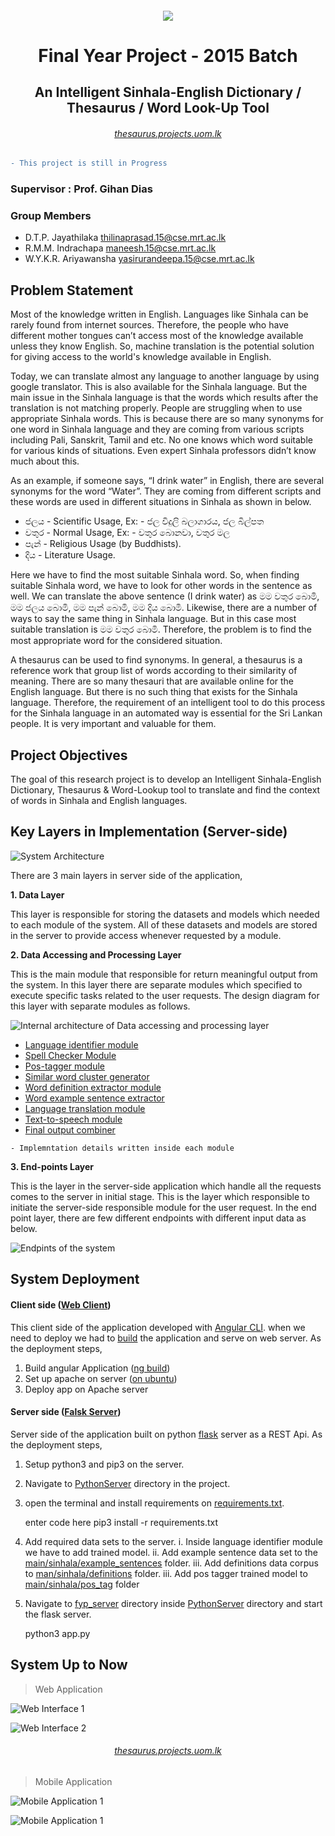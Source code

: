 
<h6 align="center"><img align="center" src="https://github.com/maneeshaindrachapa/FYP/blob/master/AngularClient/src/assets/img/main_logo.png?raw=true"><h6>
<h1 align="center">Final Year Project - 2015 Batch</h1>
<h2 align="center">An Intelligent Sinhala-English Dictionary / Thesaurus / Word Look-Up Tool</h2>

<h6 align="center"><a href="http://thesaurus.projects.uom.lk">thesaurus.projects.uom.lk</a></h6>

```diff
- This project is still in Progress
```

### Supervisor : Prof. Gihan Dias

### Group Members
  - D.T.P. Jayathilaka [thilinaprasad.15@cse.mrt.ac.lk](thilinaprasad.15@cse.mrt.ac.lk)
  - R.M.M. Indrachapa [maneesh.15@cse.mrt.ac.lk](maneesh.15@cse.mrt.ac.lk)
  - W.Y.K.R. Ariyawansha [yasirurandeepa.15@cse.mrt.ac.lk](yasirurandeepa.15@cse.mrt.ac.lk)

> 

## Problem Statement

Most of the knowledge written in English. Languages like Sinhala can be rarely found from internet sources. Therefore, the people who have different mother tongues can’t access most of the knowledge available unless they know English. So, machine translation is the potential solution for giving access to the world's knowledge available in English.

Today, we can translate almost any language to another language by using google translator. This is also available for the Sinhala language. But the main issue in the Sinhala language is that the words which results after the translation is not matching properly. People are struggling when to use appropriate Sinhala words. This is because there are so many synonyms for one word in Sinhala language and they are coming from various scripts including Pali, Sanskrit, Tamil and etc. No one knows which word suitable for various kinds of situations. Even expert Sinhala professors didn’t know much about this.

As an example, if someone says, “I drink water” in English, there are several synonyms for the word “Water”. They are coming from different scripts and these words are used in different situations in Sinhala as shown in below.

- ජලය - Scientific Usage, Ex: - ජල විදුලි බලාගාරය, ජල බිල්පත
- වතුර - Normal Usage, Ex: - වතුර බොනවා, වතුර මල
- පැන් - Religious Usage (by Buddhists).
- දිය - Literature Usage.

Here we have to find the most suitable Sinhala word. So, when finding suitable Sinhala word, we have to look for other words in the sentence as well. We can translate the above sentence (I drink water) as මම වතුර බොමි, මම ජලය බොමි, මම පැන් බොමි, මම දිය බොමි. Likewise, there are a number of ways to say the same thing in Sinhala language. But in this case most suitable translation is මම වතුර බොමි. Therefore, the problem is to find the most appropriate word for the considered situation.

A thesaurus can be used to find synonyms. In general, a thesaurus is a reference work that group list of words according to their similarity of meaning. There are so many thesauri that are available online for the English language. But there is no such thing that exists for the Sinhala language. Therefore, the requirement of an intelligent tool to do this process for the Sinhala language in an automated way is essential for the Sri Lankan people. It is very important and valuable for them.

## Project Objectives

The goal of this research project is to develop an Intelligent Sinhala-English Dictionary, Thesaurus & Word-Lookup tool to translate and find the context of words in Sinhala and English languages. 
 
## Key Layers in Implementation (Server-side) 

![System Architecture](https://github.com/maneeshaindrachapa/FYP/blob/master/WorkInProgress/Docs/images/FYP_Archi.png?raw=true)

There are 3 main layers in server side of the application,

**1. Data Layer**

This layer is responsible for storing the datasets and models which needed to each module of the system. All of these datasets and models are stored in the server to provide access whenever requested by a module.

**2. Data Accessing and Processing Layer**

This is the main module that responsible for return meaningful output from the system. In this layer there are separate modules which specified to execute specific tasks related to the user requests. The design diagram for this layer with separate modules as follows.

![Internal architecture of Data accessing and processing layer](https://github.com/maneeshaindrachapa/FYP/blob/master/WorkInProgress/Docs/images/System%20Diagram.png?raw=true)

 - [Language identifier module](https://github.com/maneeshaindrachapa/FYP/tree/master/PythonServer/fyp_server/modules/lang_identifier)
 - [Spell Checker Module](https://github.com/maneeshaindrachapa/FYP/tree/master/PythonServer/fyp_server/modules/spell_checker)
 - [Pos-tagger module](https://github.com/maneeshaindrachapa/FYP/tree/master/PythonServer/fyp_server/modules/main/sinhala/pos_tag)
 - [Similar word cluster generator](https://github.com/maneeshaindrachapa/FYP/tree/master/PythonServer/fyp_server/modules/main/sinhala/synonyms)
 - [Word definition extractor module](https://github.com/maneeshaindrachapa/FYP/tree/master/PythonServer/fyp_server/modules/main/sinhala/definitions)
 - [Word example sentence extractor](https://github.com/maneeshaindrachapa/FYP/tree/master/PythonServer/fyp_server/modules/main/sinhala/example_sentences)
 - [Language translation module](https://github.com/maneeshaindrachapa/FYP/tree/master/PythonServer/fyp_server/modules/translator)
 - [Text-to-speech module](https://github.com/maneeshaindrachapa/FYP/tree/master/PythonServer/fyp_server/modules/tts)
 - [Final output combiner](https://github.com/maneeshaindrachapa/FYP/tree/master/PythonServer/fyp_server/modules/formatter)
```
- Implemntation details written inside each module
```
**3. End-points Layer**

This is the layer in the server-side application which handle all the requests comes to the server in initial stage. This is the layer which responsible to initiate the server-side responsible module for the user request. In the end point layer, there are few different endpoints with different input data as below.

![Endpints of the system](https://github.com/maneeshaindrachapa/FYP/blob/master/WorkInProgress/Docs/images/end-points.jpg?raw=true)


## System Deployment
 #### Client side ([Web Client](https://github.com/maneeshaindrachapa/Thesaurus/tree/master/AngularClient))
 This client side of the application developed with [Angular CLI](https://cli.angular.io/). when we need to deploy we had to [build](https://angular.io/cli/build) the application and serve on web server. As the deployment steps,
 1. Build angular Application ([ng build](https://angular.io/cli/build))
 2. Set up apache on server ([on ubuntu](https://www.digitalocean.com/community/tutorials/how-to-install-the-apache-web-server-on-ubuntu-18-04-quickstart))
 3. Deploy app on Apache server

#### Server side ([Falsk Server](https://github.com/maneeshaindrachapa/Thesaurus/tree/master/PythonServer/fyp_server))
Server side of the application built on python [flask](http://flask.palletsprojects.com/en/1.1.x/) server as a REST Api. As the deployment steps,

 1. Setup python3 and pip3 on the server.
 2. Navigate to [PythonServer](https://github.com/maneeshaindrachapa/Thesaurus/tree/master/PythonServer) directory in the project.
 3. open the terminal and install requirements on [requirements.txt](https://github.com/maneeshaindrachapa/Thesaurus/blob/master/PythonServer/requirements.txt "requirements.txt").

   

    enter code here
     pip3 install -r requirements.txt
4. Add required data sets to the server.
 i. Inside language identifier module we have to add trained model. 
 ii. Add example sentence data set to the [main/sinhala/example_sentences](https://github.com/maneeshaindrachapa/Thesaurus/tree/master/PythonServer/fyp_server/modules/main/sinhala/example_sentences) folder.
iii. Add definitions data corpus to [man/sinhala/definitions](https://github.com/maneeshaindrachapa/Thesaurus/tree/master/PythonServer/fyp_server/modules/main/sinhala/definitions) folder.
 iii.
 Add pos tagger trained model to [main/sinhala/pos_tag](https://github.com/maneeshaindrachapa/Thesaurus/tree/master/PythonServer/fyp_server/modules/main/sinhala/pos_tag) folder
5. Navigate to [fyp_server](https://github.com/maneeshaindrachapa/Thesaurus/tree/master/PythonServer/fyp_server) directory inside [PythonServer](https://github.com/maneeshaindrachapa/Thesaurus/tree/master/PythonServer) directory and start the flask server.

    python3 app.py

## System Up to Now


> Web Application

![Web Interface 1](https://github.com/maneeshaindrachapa/Thesaurus/blob/master/WorkInProgress/Docs/images/web_interface_1.png?raw=true)

![Web Interface 2](https://github.com/maneeshaindrachapa/Thesaurus/blob/master/WorkInProgress/Docs/images/web_interface_2.png?raw=true)

<h6 align="center"><a href="http://thesaurus.projects.uom.lk">thesaurus.projects.uom.lk</a></h6>

> Mobile Application

![Mobile Application 1](https://github.com/maneeshaindrachapa/Thesaurus/blob/master/WorkInProgress/Docs/images/mobile_interface_1.jpg?raw=true)

![Mobile Application 1](https://github.com/maneeshaindrachapa/Thesaurus/blob/master/WorkInProgress/Docs/images/mobile_interface_2.jpg?raw=true)



<!--stackedit_data:
eyJoaXN0b3J5IjpbLTIwMDczNjY0OTcsLTU2MTQ2MDA3Nyw2OT
QwNjA5OTUsLTE5MjYxMTA3NiwtMTUwMDUwNTE4MSwxMDY2NTkx
NTc3LDU4NDUwMjQ2MCwxNzI2NDgwODYxLDI0NDQwMjQwMyw3MT
QxMTY5MjUsNjMyMzMyMzQsNDMxNjMwMTc3LDc5Mzg2NDk4Nyw3
NTA2NzA2MCw3ODU2MzQ5MzksLTMyODA0Njc5NSwtMjEyNTcwNj
IwMSwxMzg4NTQwMjY3LC00NTU0MjAxNjMsLTU5NTg4MzU5OF19

-->